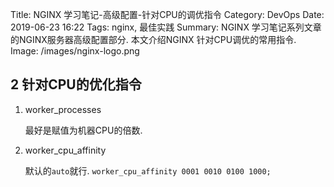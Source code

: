 Title: NGINX 学习笔记-高级配置-针对CPU的调优指令
Category: DevOps
Date: 2019-06-23 16:22
Tags: nginx, 最佳实践
Summary: NGINX 学习笔记系列文章的NGINX服务器高级配置部分. 本文介绍NGINX 针对CPU调优的常用指令.
Image: /images/nginx-logo.png

## 2 针对CPU的优化指令

1. worker_processes

   最好是赋值为机器CPU的倍数.

2. worker_cpu_affinity

   默认的`auto`就行.
   `worker_cpu_affinity 0001 0010 0100 1000;`
